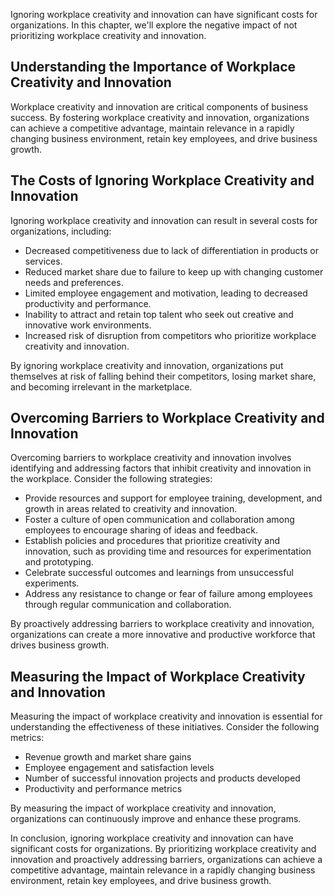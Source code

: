 
Ignoring workplace creativity and innovation can have significant costs for organizations. In this chapter, we'll explore the negative impact of not prioritizing workplace creativity and innovation.

Understanding the Importance of Workplace Creativity and Innovation
-------------------------------------------------------------------

Workplace creativity and innovation are critical components of business success. By fostering workplace creativity and innovation, organizations can achieve a competitive advantage, maintain relevance in a rapidly changing business environment, retain key employees, and drive business growth.

The Costs of Ignoring Workplace Creativity and Innovation
---------------------------------------------------------

Ignoring workplace creativity and innovation can result in several costs for organizations, including:

* Decreased competitiveness due to lack of differentiation in products or services.
* Reduced market share due to failure to keep up with changing customer needs and preferences.
* Limited employee engagement and motivation, leading to decreased productivity and performance.
* Inability to attract and retain top talent who seek out creative and innovative work environments.
* Increased risk of disruption from competitors who prioritize workplace creativity and innovation.

By ignoring workplace creativity and innovation, organizations put themselves at risk of falling behind their competitors, losing market share, and becoming irrelevant in the marketplace.

Overcoming Barriers to Workplace Creativity and Innovation
----------------------------------------------------------

Overcoming barriers to workplace creativity and innovation involves identifying and addressing factors that inhibit creativity and innovation in the workplace. Consider the following strategies:

* Provide resources and support for employee training, development, and growth in areas related to creativity and innovation.
* Foster a culture of open communication and collaboration among employees to encourage sharing of ideas and feedback.
* Establish policies and procedures that prioritize creativity and innovation, such as providing time and resources for experimentation and prototyping.
* Celebrate successful outcomes and learnings from unsuccessful experiments.
* Address any resistance to change or fear of failure among employees through regular communication and collaboration.

By proactively addressing barriers to workplace creativity and innovation, organizations can create a more innovative and productive workforce that drives business growth.

Measuring the Impact of Workplace Creativity and Innovation
-----------------------------------------------------------

Measuring the impact of workplace creativity and innovation is essential for understanding the effectiveness of these initiatives. Consider the following metrics:

* Revenue growth and market share gains
* Employee engagement and satisfaction levels
* Number of successful innovation projects and products developed
* Productivity and performance metrics

By measuring the impact of workplace creativity and innovation, organizations can continuously improve and enhance these programs.

In conclusion, ignoring workplace creativity and innovation can have significant costs for organizations. By prioritizing workplace creativity and innovation and proactively addressing barriers, organizations can achieve a competitive advantage, maintain relevance in a rapidly changing business environment, retain key employees, and drive business growth.
